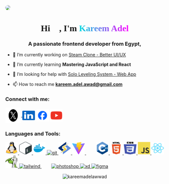 <head>
    <link href="https://fonts.googleapis.com/css2?family=Cairo:wght@200..1000&family=Playwrite+NG+Modern:wght@100..400&family=Roboto:ital,wght@0,400;0,700;0,900;1,400&family=Tajawal:wght@200;300;400;500;700;800;900&display=swap" rel="stylesheet">
</head>

<img src='./banner.png' style='border-radius: 8px;'/>
<h1 align="center" style="font-family: 'Playwrite NG Modern', cursive;">Hi 👋, I'm 
<span style="background: linear-gradient(to right, #00dbde 0%, #fc00ff 100%); -webkit-background-clip: text; -webkit-text-fill-color: transparent; background-clip: text; color: transparent; font-weight: 900;">Kareem Adel</span>

</h1>
<h3 align="center">A passionate frontend developer from Egypt, </h3>

- 🔭 I’m currently working on [Steam Clone - Better UI/UX](https://github.com/KareemAdelAwwad/Steam)

- 🌱 I’m currently learning **Mastering JavaScript and React**

- 🤝 I’m looking for help with [Solo Leveling System - Web App](https://github.com/KareemAdelAwwad/Solo-Leveling)

- 📫 How to reach me **kareem.adel.awad@gmail.com**

<h3 align="left">Connect with me:</h3>
<p align="left">
<a href="https://twitter.com/kareemadelawwad" target="blank"><img align="center" src="./icons/socialmedia/twitter-x.svg" alt="kareemadelawwad" height="50" width="50" />
</a>
<a href="https://linkedin.com/in/kareem-adel-awwad" target="blank"><img align="center" src="./icons/socialmedia/linkedin.svg" alt="kareem-adel-awwad" height="30" width="40" /></a>
<a href="https://fb.com/kareemadelawwad" target="blank"><img align="center" src="./icons/socialmedia/facebook.svg" alt="kareemadelawwad" height="40" width="40" /></a>
<a href="https://www.youtube.com/c/ucnqf8nv9fwdumwwvh0c9xwa" target="blank"><img align="center" src="./icons/socialmedia/youtube.svg" alt="ucnqf8nv9fwdumwwvh0c9xwa" height="40" width="40" /></a>
</p>

<h3 align="left">Languages and Tools:</h3>
<div align="center">

<p align="left">
<a href="https://www.linux.org/" target="_blank" rel="noreferrer">
<img src="./icons/tools/linux.svg" alt="linux" width="40" height="40"/>
</a>
<a href="https://www.gnu.org/software/bash/" target="_blank" rel="noreferrer">
<img src="./icons/tools/bash-seeklogo.svg" alt="bash" width="40" height="40"/>
</a>
<a href="https://www.docker.com/" target="_blank" rel="noreferrer">
<img src="./icons/tools/docker.svg" alt="docker" width="40" height="40"/>
</a>
<a href="https://git-scm.com/" target="_blank" rel="noreferrer">
<img src="https://www.vectorlogo.zone/logos/git-scm/git-scm-icon.svg" alt="git" width="40" height="40"/>
</a>
<a href="https://www.litespeedtech.com/products/litespeed-web-server" target="_blank" rel="noreferrer">
<img src="./icons/tools/litespeed.svg" alt="litespeed" width="40" height="40"/>
</a>
<a href="https://vitejs.dev/" target="_blank" rel="noreferrer">
<img src="./icons/tools/vitejs.svg" alt="vitejs" width="40" height="40"/>
</a>
&nbsp; &nbsp; &nbsp; &nbsp;
<a href="https://www.w3schools.com/cpp/" target="_blank" rel="noreferrer">
<img src="https://raw.githubusercontent.com/devicons/devicon/master/icons/cplusplus/cplusplus-original.svg" alt="cplusplus" width="40" height="40"/>
</a>
<a href="https://www.w3.org/html/" target="_blank" rel="noreferrer">
<img src="https://raw.githubusercontent.com/devicons/devicon/master/icons/html5/html5-original-wordmark.svg" alt="html5" width="40" height="40"/>
</a>
<a href="https://www.w3schools.com/css/" target="_blank" rel="noreferrer">
<img src="./icons/tools/css3.svg" alt="css3" width="40" height="40"/>
</a>
<a href="https://developer.mozilla.org/en-US/docs/Web/JavaScript" target="_blank" rel="noreferrer">
<img src="https://raw.githubusercontent.com/devicons/devicon/master/icons/javascript/javascript-original.svg" alt="javascript" width="40" height="40"/>
</a>
<a href="https://react.dev/" target="_blank" rel="noreferrer">
<img src="./icons/tools/react.svg" alt="react.js" width="40" height="40"/>
</a>
<a href="https://gsap.com/" target="_blank" rel="noreferrer">
<img src="./icons/tools/gsap-greensock.svg" alt="gsap" width="40" height="40"/>
</a>
<a href="https://tailwindcss.com/" target="_blank" rel="noreferrer">
<img src="https://www.vectorlogo.zone/logos/tailwindcss/tailwindcss-icon.svg" alt="tailwind" width="40" height="40"/>
</a>
&nbsp; &nbsp; &nbsp; &nbsp;
<a href="https://www.photoshop.com/en" target="_blank" rel="noreferrer">
<img src="https://www.adobe.com/content/dam/acom/one-console/icons_rebrand/ps_appicon.svg" alt="photoshop" width="40" height="40"/>
</a>
<a href="https://www.adobe.com/products/xd.html" target="_blank" rel="noreferrer">
<img src="https://upload.wikimedia.org/wikipedia/commons/c/c2/Adobe_XD_CC_icon.svg" alt="xd" width="40" height="40"/>
</a>
<a href="https://www.figma.com/" target="_blank" rel="noreferrer">
<img src="https://www.vectorlogo.zone/logos/figma/figma-icon.svg" alt="figma" width="40" height="40"/>
</a>
</p>

<p><img align="center" src="https://github-readme-streak-stats.herokuapp.com/?user=kareemadelawwad&theme=default" alt="kareemadelawwad"/></p>

</div>
